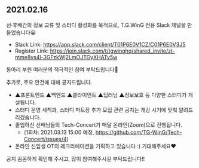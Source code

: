 ## 2021.02.16
선·후배간의 정보 교류 및 스터디 활성화를 목적으로, T.G.WinG 전용 Slack 채널을 만들었습니다😀  
- Slack Link: https://app.slack.com/client/T01P6E0V1CZ/C01P6E0V3J5
- Register Link: https://join.slack.com/t/tgwinghq/shared_invite/zt-mme8vs4l-3GFzkWj2LmOJTGyXHATv5w  

동아리 부원 여러분의 적극적인 참여 부탁드립니다🙏  

추가로, 주요 안건에 대해 공지드립니다.  
+ ▲프론트엔드 ▲백엔드 ▲클라이언트 ▲딥러닝 ▲정보보호 등 다양한 스터디가 개설됩니다.
+ 스터디 운영 세칙과, 스터디 파트장 추가 모집 관련 공지는 개강 시기에 맞춰 알려드리겠습니다.
+ 졸업하신 선배님들의 Tech-Concert가 매달 온라인(Zoom)으로 진행됩니다.
  - (1회차: 2021.03.13 15:00 예정, https://github.com/TG-WinG/Tech-Concert/issues/4)
+ 온라인 신입생 OT의 레크리에이션을 기획하고 있습니다 :) 기대해주세요❤️

공지 꼼꼼하게 확인해 주시고, 많이 참여해주시길 부탁드립니다!!
